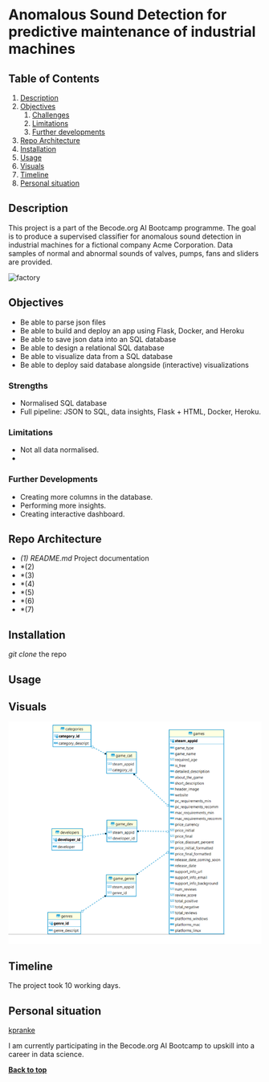 # Anomalous Sound Detection for predictive maintenance of industrial machines

## Table of Contents
1. [Description](#description)
1. [Objectives](#objectives)
	1. [Challenges](#challenges)
	2. [Limitations](#limitations)
	3. [Further developments](#further-developments)
1. [Repo Architecture](#repo-architecture)
1. [Installation](#installation)
1. [Usage](#usage)
1. [Visuals](#visuals)
1. [Timeline](#timeline)
1. [Personal situation](#personal-situation)

## Description
This project is a part of the Becode.org AI Bootcamp programme. The goal is to produce a supervised classifier for anomalous sound detection in industrial machines for a fictional company Acme Corporation. Data samples of normal and abnormal sounds of valves, pumps, fans and sliders are provided. 

![factory](https://images.unsplash.com/photo-1513828583688-c52646db42da?ixlib=rb-1.2.1&ixid=MnwxMjA3fDB8MHxwaG90by1wYWdlfHx8fGVufDB8fHx8&auto=format&fit=crop&w=2070&q=80)

## Objectives

- Be able to parse json files
- Be able to build and deploy an app using Flask, Docker, and Heroku
- Be able to save json data into an SQL database
- Be able to design a relational SQL database
- Be able to visualize data from a SQL database
- Be able to deploy said database alongside (interactive) visualizations

### Strengths

- Normalised SQL database
- Full pipeline:  JSON to SQL, data insights, Flask + HTML, Docker, Heroku.

### Limitations

- Not all data normalised. 
- 

### Further Developments

- Creating more columns in the database.
- Performing more insights.
- Creating interactive dashboard.

## Repo Architecture

- *(1) README.md* Project documentation
- *(2) 
- *(3) 
- *(4) 
- *(5)  
- *(6) 
- *(7) 

## Installation

 *git clone* the repo 


## Usage

## Visuals

![db schema](img/steam_analytics_ER_diagram.png)

## Timeline

The project took 10 working days.

## Personal situation

[kpranke](https://github.com/kpranke)

I am currently participating in the Becode.org AI Bootcamp to upskill into a career in data science.

**[Back to top](#table-of-contents)**